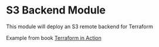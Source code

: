 # S3 Backend Module
This module will deploy an S3 remote backend for Terraform

Example from book [Terraform in Action](https://www.manning.com/books/terraform-in-action)
